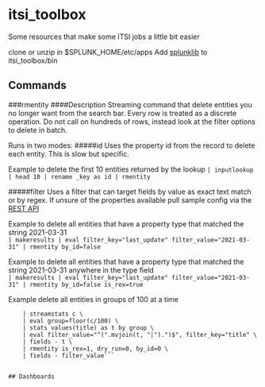 # itsi_toolbox
Some resources that make some ITSI jobs a little bit easier

clone or unzip in $SPLUNK_HOME/etc/apps
Add [splunklib](https://github.com/splunk/splunk-sdk-python/tree/master/splunklib) to itsi_toolbox/bin 

## Commands
###rmentity
####Description
Streaming command that delete entities you no longer want from the search bar.  Every row is treated as a discrete operation.   Do not call on hundreds of rows, instead look at the filter options to delete in batch. 

Runs in two modes:
#####id
Uses the property id from the record to delete each entity.  This is slow but specific.

Example to delete the first 10 entities returned by the lookup 
```| inputlookup | head 10 | rename _key as id | rmentity```

#####filter
Uses a filter that can target fields by value as exact text match or by regex.  If unsure of the properties available pull sample config via the [REST API](https://docs.splunk.com/Documentation/ITSI/latest/RESTAPI/ITSIRESTAPIreference#itoa_interface.2F.26lt.3Bobject_type.26gt.3B)

Example to delete all entities that have a property type that matched the string 2021-03-31  
```| makeresults | eval filter_key="last_update" filter_value="2021-03-31" | rmentity by_id=false```

Example to delete all entities that have a property type that matched the string 2021-03-31 anywhere in the type field  
```| makeresults | eval filter_key="last_update" filter_value="2021-03-31" | rmentity by_id=false is_rex=true```

Example delete all entities in groups of 100 at a time
```| inputlookup itsi_entities | fields title \
    | streamstats c \
    | eval group=floor(c/100) \
    | stats values(title) as t by group \
    | eval filter_value="^(".mvjoin(t, "|").")$", filter_key="title" \
    | fields - t \
    | rmentity is_rex=1, dry_run=0, by_id=0 \
    | fields - filter_value```


## Dashboards

